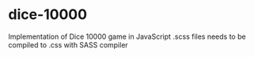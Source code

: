 # dice-10000
Implementation of Dice 10000 game in JavaScript
.scss files needs to be compiled to .css with SASS compiler
